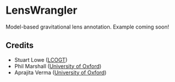 LensWrangler
============

Model-based gravitational lens annotation. Example coming soon!

Credits
-------

* Stuart Lowe ([LCOGT](http://lcogt.net/))
* Phil Marshall ([University of Oxford](http://www2.physics.ox.ac.uk/research/astrophysics))
* Aprajita Verma ([University of Oxford](http://www2.physics.ox.ac.uk/research/astrophysics))
